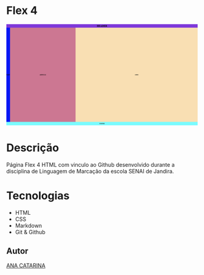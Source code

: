  # Flex 4

![](./flex4.png)

# Descrição
Página Flex 4 HTML com vinculo ao Github desenvolvido durante a disciplina de Linguagem de Marcação da escola SENAI de Jandira.

# Tecnologias
* HTML
* CSS
* Markdown
* Git
& Github

## Autor
[ANA CATARINA](www.linkedin.com/in/analourencofer013)



